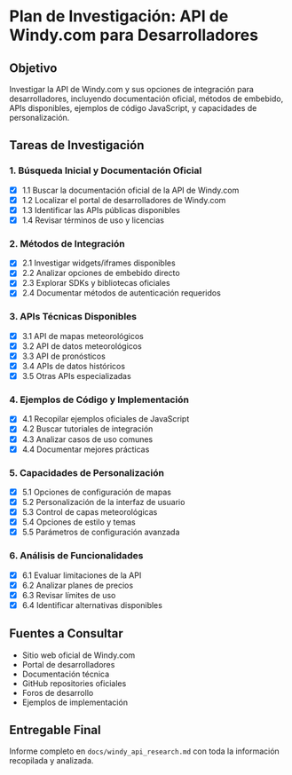 # Plan de Investigación: API de Windy.com para Desarrolladores

## Objetivo
Investigar la API de Windy.com y sus opciones de integración para desarrolladores, incluyendo documentación oficial, métodos de embebido, APIs disponibles, ejemplos de código JavaScript, y capacidades de personalización.

## Tareas de Investigación

### 1. Búsqueda Inicial y Documentación Oficial
- [x] 1.1 Buscar la documentación oficial de la API de Windy.com
- [x] 1.2 Localizar el portal de desarrolladores de Windy.com
- [x] 1.3 Identificar las APIs públicas disponibles
- [x] 1.4 Revisar términos de uso y licencias

### 2. Métodos de Integración
- [x] 2.1 Investigar widgets/iframes disponibles
- [x] 2.2 Analizar opciones de embebido directo
- [x] 2.3 Explorar SDKs y bibliotecas oficiales
- [x] 2.4 Documentar métodos de autenticación requeridos

### 3. APIs Técnicas Disponibles
- [x] 3.1 API de mapas meteorológicos
- [x] 3.2 API de datos meteorológicos
- [x] 3.3 API de pronósticos
- [x] 3.4 APIs de datos históricos
- [x] 3.5 Otras APIs especializadas

### 4. Ejemplos de Código y Implementación
- [x] 4.1 Recopilar ejemplos oficiales de JavaScript
- [x] 4.2 Buscar tutoriales de integración
- [x] 4.3 Analizar casos de uso comunes
- [x] 4.4 Documentar mejores prácticas

### 5. Capacidades de Personalización
- [x] 5.1 Opciones de configuración de mapas
- [x] 5.2 Personalización de la interfaz de usuario
- [x] 5.3 Control de capas meteorológicas
- [x] 5.4 Opciones de estilo y temas
- [x] 5.5 Parámetros de configuración avanzada

### 6. Análisis de Funcionalidades
- [x] 6.1 Evaluar limitaciones de la API
- [x] 6.2 Analizar planes de precios
- [x] 6.3 Revisar límites de uso
- [x] 6.4 Identificar alternativas disponibles

## Fuentes a Consultar
- Sitio web oficial de Windy.com
- Portal de desarrolladores
- Documentación técnica
- GitHub repositories oficiales
- Foros de desarrollo
- Ejemplos de implementación

## Entregable Final
Informe completo en `docs/windy_api_research.md` con toda la información recopilada y analizada.